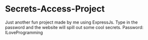 # Secrets-Access-Project

Just another fun project made by me using ExpressJs.
Type in the password and the website will spill out some cool secrets.
Password: ILoveProgramming
